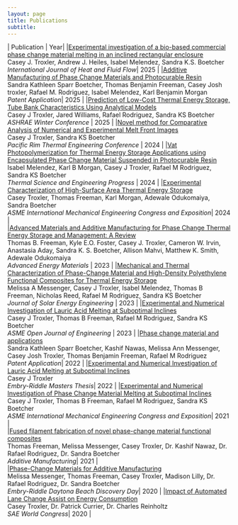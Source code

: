 ```yaml
---
layout: page
title: Publications 
subtitle: 
---
```


| Publication | Year| 
|[Experimental investigation of a bio-based commercial phase change material melting in an inclined rectangular enclosure](https://doi.org/10.1016/j.ijheatfluidflow.2025.109776)<br>Casey J. Troxler, Andrew J. Heiles, 
Isabel Melendez, Sandra K.S. Boetcher<br> *International Journal of Heat and Fluid Flow*| 2025 |
|[Additive Manufacturing of Phase Change Materials and Photocurable Resin](https://patents.google.com/patent/US20250052526A1/en)<br>Sandra Kathleen Sparr Boetcher, Thomas Benjamin Freeman, Casey Josh troxler, Rafael M. Rodriguez, Isabel Melendez, Karl Benjamin Morgan<br> *Patent Application*| 2025 |
|[Prediction of Low-Cost Thermal Energy Storage, Tube Bank Characteristics Using Analytical Models](https://events.rdmobile.com/Lists/Details/2613611)<br>Casey J Troxler, Jared Williams, Rafael Rodriguez, Sandra KS Boetcher<br> *ASHRAE Winter Conference* | 2025 |
|[Novel method for Comparative Analysis of Numerical and Experimental Melt Front Images](https://www.jsme.or.jp/conference/PRTEC2024/program/PRTEC2024_Program_Web.htm)<br>Casey J Troxler, Sandra KS Boetcher<br> *Pacific Rim Thermal Engineering Conference* | 2024 |
|[Vat Photopolymerization for Thermal Energy Storage Applications using Encapsulated Phase Change Material Suspended in Photocurable Resin](https://doi.org/10.1016/j.tsep.2024.102986)<br>Isabel Melendez, Karl B Morgan, Casey J Troxler, Rafael M Rodriguez, Sandra KS Boetcher<br> *Thermal Science and Engineering Progress* | 2024 |
|[Experimental Characterization of High-Surface Area Thermal Energy Storage](https://imece.secure-platform.com/a/solicitations/236/sessiongallery/18094/application/148867)<br>Casey Troxler, Thomas Freeman, Karl Morgan, Adewale Odukomaiya, Sandra Boetcher <br> *ASME International Mechanical Engineering Congress and Exposition*| 2024 |  
|[Advanced Materials and Additive Manufacturing for Phase Change Thermal Energy Storage and Management: A Review](https://doi.org/10.1002/aenm.202204208)<br>Thomas B. Freeman, Kyle E.O. Foster, Casey J. Troxler, Cameron W. Irvin, Anastasia Aday, Sandra K. S. Boetcher, Allison Mahvi, Matthew K. Smith, Adewale Odukomaiya<br> *Advanced Energy Materials* | 2023 |
|[Mechanical and Thermal Characterization of Phase-Change Material and High-Density Polyethylene Functional Composites for Thermal Energy Storage](https://asmedigitalcollection.asme.org/solarenergyengineering/article-abstract/doi/10.1115/1.4062197/1160305)<br>Melissa A Messenger, Casey J Troxler, Isabel Melendez, Thomas B Freeman, Nicholas Reed, Rafael M Rodriguez, Sandra KS Boetcher<br> *Journal of Solar Energy Engineering* | 2023 |
|[Experimental and Numerical Investigation of Lauric Acid Melting at Suboptimal Inclines](https://asmedigitalcollection.asme.org/openengineering/article/doi/10.1115/1.4056348/1156576)<br>Casey J Troxler, Thomas B Freeman, Rafael M Rodriguez, Sandra KS Boetcher<br> *ASME Open Journal of Engineering* | 2023 | 
|[Phase change material and applications](https://patentimages.storage.googleapis.com/7d/b4/c1/0e2ee19b3d5d9c/US20220186947A1.pdf)<br>Sandra Kathleen Sparr Boetcher, Kashif Nawas, Melissa Ann Messenger, Casey Josh Troxler, Thomas Benjamin Freeman, Rafael M Rodriguez<br> *Patent Application*| 2022 |
|[Experimental and Numerical Investigation of Lauric Acid Melting at Suboptimal Inclines](https://commons.erau.edu/cgi/viewcontent.cgi?article=1661&context=edt)<br>Casey J Troxler<br> *Embry-Riddle Masters Thesis*| 2022 | 
|[Experimental and Numerical Investigation of Phase Change Material Melting at Suboptimal Inclines](https://asmedigitalcollection.asme.org/IMECE/proceedings-abstract/IMECE2021/V011T11A023/1133103)<br>Casey J Troxler, Thomas B Freeman, Rafael M Rodriguez, Sandra KS Boetcher <br> *ASME International Mechanical Engineering Congress and Exposition*| 2021 |  
|[Fused filament fabrication of novel phase-change material functional composites](https://www.sciencedirect.com/science/article/pii/S221486042100004X)<br>Thomas Freeman, Melissa Messenger, Casey Troxler, Dr. Kashif Nawaz, Dr. Rafael Rodriguez, Dr. Sandra Boetcher <br> *Additive Manufacturing*| 2021 |  
|[Phase-Change Materials for Additive Manufacturing](https://commons.erau.edu/cgi/viewcontent.cgi?article=1413&context=discovery-day) <br>Melissa Messenger, Thomas Freeman, Casey Troxler, Madison Lilly, Dr. Rafael Rodriguez, Dr. Sandra Boetcher <br> *Embry-Riddle Daytona Beach Discovery Day*| 2020 | 
|[Impact of Automated Lane Change Assist on Energy Consumption](https://www.sae.org/publications/technical-papers/content/2020-01-0082/) <br>Casey Troxler, Dr. Patrick Currier, Dr. Charles Reinholtz  <br> *SAE World Congress*| 2020 | 
